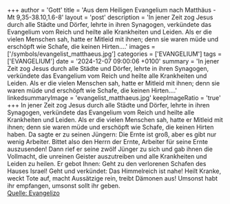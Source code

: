 +++
author = 'Gott'
title = 'Aus dem Heiligen Evangelium nach Matthäus - Mt 9,35-38.10,1.6-8'
layout = 'post'
description = 'In jener Zeit zog Jesus durch alle Städte und Dörfer, lehrte in ihren Synagogen, verkündete das Evangelium vom Reich und heilte alle Krankheiten und Leiden. Als er die vielen Menschen sah, hatte er Mitleid mit ihnen; denn sie waren müde und erschöpft wie Schafe, die keinen Hirten....'
images = ['/symbols/evangelist_matthaeus.jpg']
categories = ['EVANGELIUM']
tags = ['EVANGELIUM']
date = '2024-12-07 09:00:06 +0100'
summary = 'In jener Zeit zog Jesus durch alle Städte und Dörfer, lehrte in ihren Synagogen, verkündete das Evangelium vom Reich und heilte alle Krankheiten und Leiden. Als er die vielen Menschen sah, hatte er Mitleid mit ihnen; denn sie waren müde und erschöpft wie Schafe, die keinen Hirten....'
linkedsummaryImage = 'evangelist_matthaeus.jpg'
keepImageRatio = 'true'
+++
In jener Zeit zog Jesus durch alle Städte und Dörfer, lehrte in ihren Synagogen, verkündete das Evangelium vom Reich und heilte alle Krankheiten und Leiden.
Als er die vielen Menschen sah, hatte er Mitleid mit ihnen; denn sie waren müde und erschöpft wie Schafe, die keinen Hirten haben.<!--more-->
Da sagte er zu seinen Jüngern: Die Ernte ist groß, aber es gibt nur wenig Arbeiter.
Bittet also den Herrn der Ernte, Arbeiter für seine Ernte auszusenden!
Dann rief er seine zwölf Jünger zu sich und gab ihnen die Vollmacht, die unreinen Geister auszutreiben und alle Krankheiten und Leiden zu heilen.
Er gebot Ihnen: Geht zu den verlorenen Schafen des Hauses Israel!
Geht und verkündet: Das Himmelreich ist nahe!
Heilt Kranke, weckt Tote auf, macht Aussätzige rein, treibt Dämonen aus! Umsonst habt ihr empfangen, umsonst sollt ihr geben.<br> [Quelle: Evangelizo](https://evangeliumtagfuertag.org/DE/gospel)